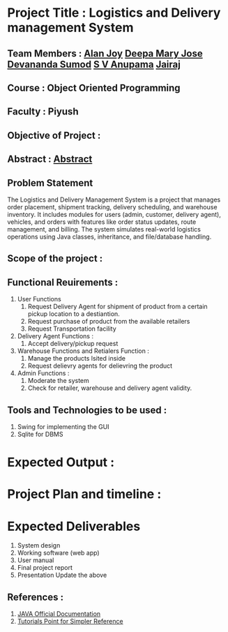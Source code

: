 # Project Title : Logistics and Delivery management System
## Team Members : [Alan Joy](https://github.com/awaken-soul) [Deepa Mary Jose](https://github.com/deepamj) [Devananda Sumod](https://github.com/devanandasumod) [ S V Anupama](https://github.com/Anuvenu2006) [Jairaj](https://github.com/jairajrenjith)
## Course : Object Oriented Programming
## Faculty : Piyush
## Objective of Project : 
## Abstract : [Abstract](https://github.com/awaken-soul/OOP_PROJECT/blob/main/Document_Submission%5B1%5D/08_Abstract.txt)
## Problem Statement
The Logistics and Delivery Management System is a project that manages order placement, shipment tracking, delivery scheduling, and warehouse inventory. 
It includes modules for users (admin, customer, delivery agent), vehicles, and orders with features like order status updates, route management, and billing.
The system simulates real-world logistics operations using Java classes, inheritance, and file/database handling.
## Scope of the project : 
## Functional Reuirements :
1. User Functions
   1. Request Delivery Agent for shipment of product from a certain pickup location to a destiantion.
   2. Request purchase of product from the available retailers
   3. Request Transportation facility
2. Delivery Agent Functions :
   1. Accept delivery/pickup request
3. Warehouse Functions and Retialers Function :
   1. Manage the products lsited inside
   2. Request delievry agents for delievring the product
4. Admin Functions :
   1. Moderate the system
   2. Check for retailer, warehouse and delivery agent validity.
## Tools and Technologies to be used : 
1. Swing for implementing the GUI
2. Sqlite for DBMS
# Expected Output : 
# Project Plan and timeline :
# Expected Deliverables
1. System design
2. Working software (web app)
3. User manual
4. Final project report
5. Presentation
Update the above
## References : 
1. [JAVA Official Documentation](https://dev.java)
2. [Tutorials Point for Simpler Reference](https://www.tutorialspoint.com/java/index.htm)
